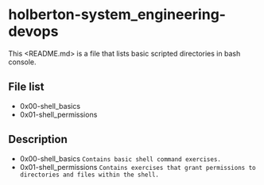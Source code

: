 # holberton-system_engineering-devops

This <README.md> is a file that lists basic scripted directories in bash console.  

## File list

* 0x00-shell_basics
* 0x01-shell_permissions


## Description

* 0x00-shell_basics ```Contains basic shell command exercises.```
* 0x01-shell_permissions ```Contains exercises that grant permissions to directories and files within the shell.```